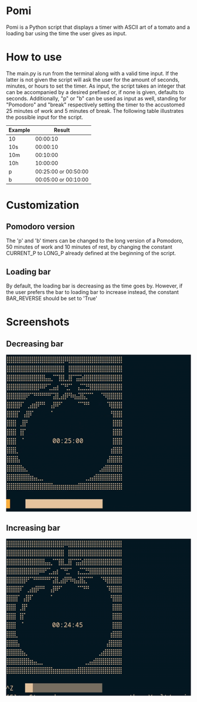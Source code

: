 # Pomi
Pomi is a Python script that displays a timer with ASCII art of a tomato and a loading bar using the time the user gives as input.

# How to use
The main.py is run from the terminal along with a valid time input. If the latter is not given the script will ask the user for the amount of seconds, minutes, or hours to set the timer. As input, the script takes an integer that can be accompanied by a desired prefixed or, if none is given, defaults to seconds. Additionally, "p" or "b" can be used as input as well, standing for "Pomodoro" and "break" respectively setting the timer to the accustomed 25 minutes of work and 5 minutes of break. The following table illustrates the possible input for the script.

| Example | Result |
|----------|----------|
| 10 | 00:00:10 |
| 10s | 00:00:10 |
| 10m | 00:10:00 |
| 10h | 10:00:00 |
| p | 00:25:00 or 00:50:00|
| b | 00:05:00 or 00:10:00|

# Customization

## Pomodoro version
The 'p' and 'b' timers can be changed to the long version of a Pomodoro, 50 minutes of work and 10 minutes of rest, by changing the constant CURRENT_P to LONG_P already defined at the beginning of the script.

## Loading bar

By default, the loading bar is decreasing as the time goes by. However, if the user prefers the bar to loading bar to increase instead, the constant BAR_REVERSE should be set to 'True'

# Screenshots
## Decreasing bar
![Decreasing bar](assets/decreasing.gif)
## Increasing bar
![Increasing bar](assets/increasing.gif)
